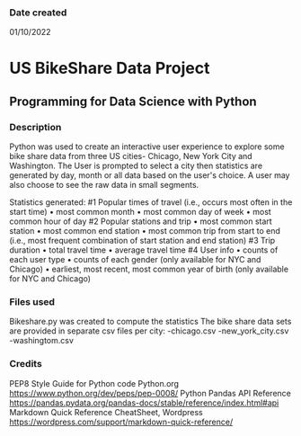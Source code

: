 

### Date created
01/10/2022

# US BikeShare Data Project
## Programming for Data Science with Python


### Description
Python was used to create an interactive user experience to explore some bike share data from three US cities- Chicago, New York City and Washington. The User is prompted to select a city then statistics are generated by day, month or all data based on the user's choice. A user may also choose to see the raw data in small segments.

Statistics generated:
#1 Popular times of travel (i.e., occurs most often in the start time)
•	most common month
•	most common day of week
•	most common hour of day
#2 Popular stations and trip
•	most common start station
•	most common end station
•	most common trip from start to end (i.e., most frequent combination of start station and end station)
#3 Trip duration
•	total travel time
•	average travel time
#4 User info
•	counts of each user type
•	counts of each gender (only available for NYC and Chicago)
•	earliest, most recent, most common year of birth (only available for NYC and Chicago)


### Files used
Bikeshare.py was created to compute the statistics
The bike share data sets are provided in separate csv files per city:
  -chicago.csv
  -new_york_city.csv
  -washingtom.csv

### Credits
PEP8 Style Guide for Python code Python.org https://www.python.org/dev/peps/pep-0008/
Python Pandas API Reference https://pandas.pydata.org/pandas-docs/stable/reference/index.html#api
Markdown Quick Reference CheatSheet, Wordpress  https://wordpress.com/support/markdown-quick-reference/
